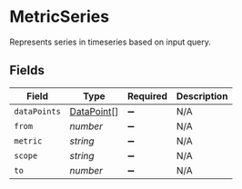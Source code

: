 # MetricSeries

Represents series in timeseries based on input query.


## Fields

| Field                                           | Type                                            | Required                                        | Description                                     |
| ----------------------------------------------- | ----------------------------------------------- | ----------------------------------------------- | ----------------------------------------------- |
| `dataPoints`                                    | [DataPoint](../../models/shared/datapoint.md)[] | :heavy_minus_sign:                              | N/A                                             |
| `from`                                          | *number*                                        | :heavy_minus_sign:                              | N/A                                             |
| `metric`                                        | *string*                                        | :heavy_minus_sign:                              | N/A                                             |
| `scope`                                         | *string*                                        | :heavy_minus_sign:                              | N/A                                             |
| `to`                                            | *number*                                        | :heavy_minus_sign:                              | N/A                                             |